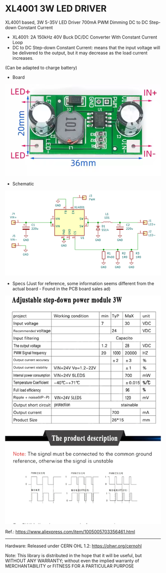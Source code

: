 # XL4001 3W LED DRIVER
XL4001 based, 3W 5-35V LED Driver 700mA PWM Dimming DC to DC Step-down Constant Current
- XL4001: 2A 150kHz 40V Buck DC/DC Converter With Constant Current Loop
- DC to DC Step-down Constant Current: means that the input voltage will be delivered to the output, but it may decrease as the load current increases.

(Can be adapted to charge battery)

- Board

![img](https://raw.githubusercontent.com/rtek1000/XL4001_3W_LED_DRIVER/refs/heads/main/LED%20DRIVER%20700mA%20XL4001.png)

- Schematic

![img](https://raw.githubusercontent.com/rtek1000/XL4001_3W_LED_DRIVER/refs/heads/main/LED%20DRIVER%20700mA%20XL4001_SCH.png)

- Specs (Just for reference, some information seems different from the actual board - Found in the PCB board sales ad)

![img](https://raw.githubusercontent.com/rtek1000/XL4001_3W_LED_DRIVER/refs/heads/main/Specs.png)


Ref.: https://www.aliexpress.com/item/1005005703356461.html

-----

Hardware:
Released under CERN OHL 1.2: https://ohwr.org/cernohl

Note: This library is distributed in the hope that it will be useful, but WITHOUT ANY WARRANTY; without even the implied warranty of MERCHANTABILITY or FITNESS FOR A PARTICULAR PURPOSE
